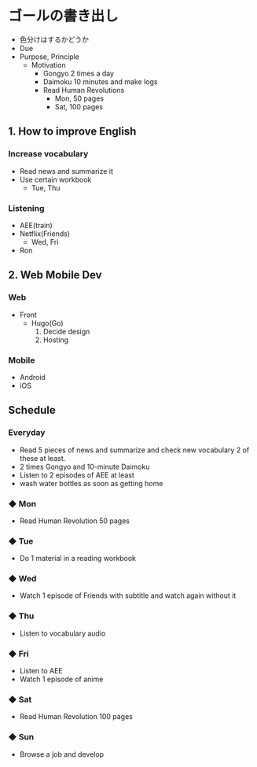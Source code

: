 # ゴールの書き出し
- 色分けはするかどうか
- Due
- Purpose, Principle
  - Motivation
    - Gongyo 2 times a day
    - Daimoku 10 minutes and make logs
    - Read Human Revolutions
      - Mon, 50 pages
      - Sat, 100 pages

## 1. How to improve English
### Increase vocabulary
- Read news and summarize it
- Use certain workbook
  - Tue, Thu

### Listening
- AEE(train)
- Netflix(Friends)
  - Wed, Fri
- Ron

## 2. Web Mobile Dev
### Web
- Front
  - Hugo(Go)
    1. Decide design
    2. Hosting

### Mobile
- Android
- iOS

## Schedule
### Everyday
  - Read 5 pieces of news and summarize and check new vocabulary 2 of these at least.
  - 2 times Gongyo and 10-minute Daimoku
  - Listen to 2 episodes of AEE at least
  - wash water bottles as soon as getting home
### ◆ Mon
  - Read Human Revolution 50 pages
### ◆ Tue
  - Do 1 material in a reading workbook
### ◆ Wed
  - Watch 1 episode of Friends with subtitle and watch again without it
### ◆ Thu
  - Listen to vocabulary audio 
### ◆ Fri
  - Listen to AEE
  - Watch 1 episode of anime
### ◆ Sat
  - Read Human Revolution 100 pages
### ◆ Sun
  - Browse a job and develop
